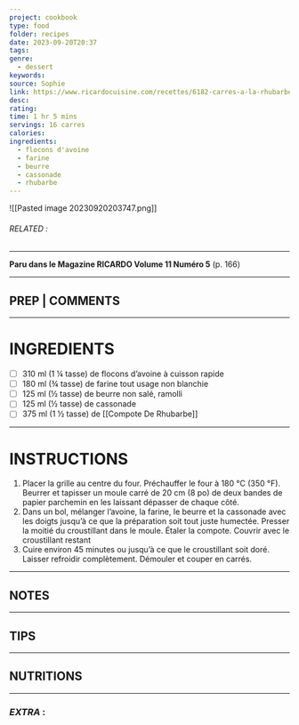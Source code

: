 ```yaml
---
project: cookbook
type: food
folder: recipes
date: 2023-09-20T20:37
tags: 
genre:
  - dessert
keywords: 
source: Sophie
link: https://www.ricardocuisine.com/recettes/6182-carres-a-la-rhubarbe
desc: 
rating: 
time: 1 hr 5 mins
servings: 16 carres
calories: 
ingredients:
  - flocons d'avoine
  - farine
  - beurre
  - cassonade
  - rhubarbe
---
```


![[Pasted image 20230920203747.png]]
###### *RELATED* : 
---
**Paru dans le Magazine RICARDO Volume 11 Numéro 5** (p. 166)

---
## PREP | COMMENTS



---
# INGREDIENTS

- [ ] 310 ml (1 ¼ tasse) de flocons d’avoine à cuisson rapide
- [ ] 180 ml (¾ tasse) de farine tout usage non blanchie
- [ ] 125 ml (½ tasse) de beurre non salé, ramolli
- [ ] 125 ml (½ tasse) de cassonade
- [ ] 375 ml (1 ½ tasse) de [[Compote De Rhubarbe]]

---
# INSTRUCTIONS

1. Placer la grille au centre du four. Préchauffer le four à 180 °C (350 °F). Beurrer et tapisser un moule carré de 20 cm (8 po) de deux bandes de papier parchemin en les laissant dépasser de chaque côté.
2. Dans un bol, mélanger l’avoine, la farine, le beurre et la cassonade avec les doigts jusqu’à ce que la préparation soit tout juste humectée. Presser la moitié du croustillant dans le moule. Étaler la compote. Couvrir avec le croustillant restant
3. Cuire environ 45 minutes ou jusqu’à ce que le croustillant soit doré. Laisser refroidir complètement. Démouler et couper en carrés.

---
## NOTES



---
## TIPS



---
## NUTRITIONS



---
### *EXTRA* :



